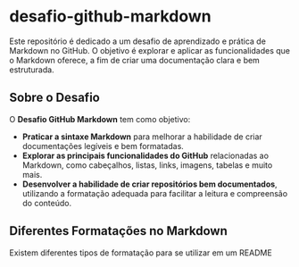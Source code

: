 # desafio-github-markdown

Este repositório é dedicado a um desafio de aprendizado e prática de Markdown no GitHub. O objetivo é explorar e aplicar as funcionalidades que o Markdown oferece, a fim de criar uma documentação clara e bem estruturada.

## Sobre o Desafio

O **Desafio GitHub Markdown** tem como objetivo:

- **Praticar a sintaxe Markdown** para melhorar a habilidade de criar documentações legíveis e bem formatadas.
- **Explorar as principais funcionalidades do GitHub** relacionadas ao Markdown, como cabeçalhos, listas, links, imagens, tabelas e muito mais.
- **Desenvolver a habilidade de criar repositórios bem documentados**, utilizando a formatação adequada para facilitar a leitura e compreensão do conteúdo.

## Diferentes Formatações no Markdown

Existem diferentes tipos de formatação para se utilizar em um README
